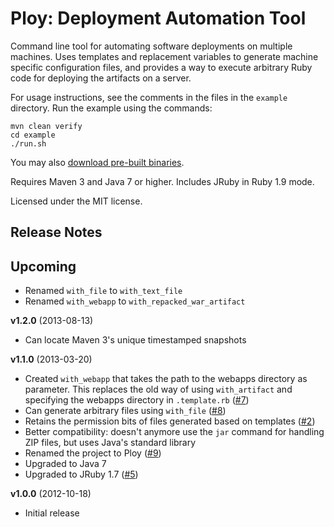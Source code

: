 
Ploy: Deployment Automation Tool
================================

Command line tool for automating software deployments on multiple machines. Uses
templates and replacement variables to generate machine specific configuration
files, and provides a way to execute arbitrary Ruby code for deploying the
artifacts on a server.

For usage instructions, see the comments in the files in the `example` directory.
Run the example using the commands:

    mvn clean verify
    cd example
    ./run.sh

You may also [download pre-built binaries](http://www.mediafire.com/folder/8og9xmggmwnq9/Ploy).

Requires Maven 3 and Java 7 or higher. Includes JRuby in Ruby 1.9 mode.

Licensed under the MIT license.


Release Notes
-------------

## Upcoming

- Renamed `with_file` to `with_text_file`
- Renamed `with_webapp` to `with_repacked_war_artifact`

**v1.2.0** (2013-08-13)

- Can locate Maven 3's unique timestamped snapshots

**v1.1.0** (2013-03-20)

- Created `with_webapp` that takes the path to the webapps directory as parameter. This replaces the old way of using `with_artifact` and specifying the webapps directory in `.template.rb` ([#7](https://github.com/solita/ploy/issues/7))
- Can generate arbitrary files using `with_file` ([#8](https://github.com/solita/ploy/issues/8))
- Retains the permission bits of files generated based on templates ([#2](https://github.com/solita/ploy/issues/2))
- Better compatibility: doesn't anymore use the `jar` command for handling ZIP files, but uses Java's standard library
- Renamed the project to Ploy ([#9](https://github.com/solita/ploy/issues/9))
- Upgraded to Java 7
- Upgraded to JRuby 1.7 ([#5](https://github.com/solita/ploy/issues/5))

**v1.0.0** (2012-10-18)

- Initial release
